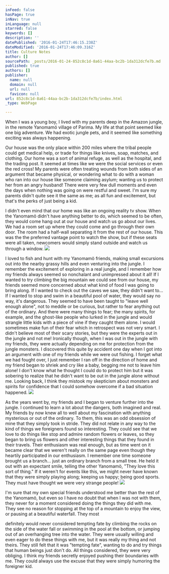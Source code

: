 ```yaml
---
inFeed: false
hasPage: true
inNav: true
inLanguage: null
starred: false
keywords: []
description: ''
datePublished: '2016-01-24T17:46:15.238Z'
dateModified: '2016-01-24T17:46:09.316Z'
title: Culture Notes
author: []
sourcePath: _posts/2016-01-24-852c8c1d-8a61-44aa-bc2b-1da312dcfe7b.md
published: true
authors: []
publisher:
  name: null
  domain: null
  url: null
  favicon: null
url: 852c8c1d-8a61-44aa-bc2b-1da312dcfe7b/index.html
_type: WebPage

---
```

When I was a young boy, I lived with my parents deep in the Amazon jungle, in the remote Yanomamö village of Parima.  My life at that point seemed like one big adventure. We had exotic jungle pets, and it seemed like something exciting was always happening. 

Our house was the only place within 200 miles where the tribal people could get medical help, or trade for things like knives, soap, matches, and clothing. Our home was a sort of animal refuge, as well as the hospital, and the trading post. It seemed at times like we were the social services or even the red cross! My parents were often treating wounds from both sides of an argument that became physical, or wondering what to do with a woman who ran into our house like someone claiming asylum; wanting us to protect her from an angry husband!  There were very few dull moments and even the days when nothing was going on were restful and sweet. I'm sure my parents didn't quite see it the same as me; as all fun and excitement, but that's the perks of just being a kid. 

I didn't even mind that our home was like an ongoing reality tv show. When the Yanomamö didn't have anything better to do, which seemed to be often, they would come hang out at our house and watch us go about our lives. We had a room set up where they could come and go through their own door. The room had a half-wall separating it from the rest of our house. This was the the preferred vantage point to watch the show, but if these seats were all taken, newcomers would simply stand outside and watch us through a window. ![](https://the-grid-user-content.s3-us-west-2.amazonaws.com/bd60ce0f-8ebf-40d5-9631-9412764dbcc9.jpg)

I loved to fish and hunt with my Yanomamö friends, making small excursions out into the nearby grassy hills and even venturing into the jungle. I remember the excitement of exploring in a real jungle, and I remember how my friends always seemed so nonchalant and unimpressed about it all! If I wanted to try climbing the big mountain we could see from our house, my friends seemed more concerned about what kind of food I was going to bring along. If I wanted to check out the caves we saw, they didn't want to... If I wanted to stop and swim in a beautiful pool of water, they would say no way, it's dangerous.  They seemed to have been taught to "leave well enough alone", not to meddle or be curious, but rather to fear anything out of the ordinary.  And there were many things to fear;  the many spirits, for example, and the ghost-like people who lurked in the jungle and would strangle little kids with a piece of vine if they caught them alone.  I would sometimes make fun of their fear which in retrospect was not very smart. I didn't believe most of their scary stories, but they were the experts out in the jungle and not me!  Ironically though, when I was out in the jungle with my friends, they were actually depending on me for protection from the jungle monsters. I discovered this quite by accident one day when I got into an argument with one of my friends while we were out fishing. I forget what we had fought over, I just remember I ran off in the direction of home and my friend began to shriek and cry like a baby, begging me not to leave him alone! I don't know what he thought I could do to protect him but it was sobering to realize that he didn't want to be out in the jungle alone without me. Looking back, I think they mistook my skepticism about monsters and spirits for confidence that I could somehow overcome if a bad situation happened. ![](https://the-grid-user-content.s3-us-west-2.amazonaws.com/984c6751-c08d-4ff7-bfd9-83ce7d328d51.jpg)

As the years went by, my friends and I began to venture further into the jungle. I continued to learn a lot about the dangers, both imagined and real. My friends by now knew all to well about my fascination with anything mysterious or out of the ordinary.  To them, this was an odd obsession of mine that they simply took in stride. They did not relate in any way to the kind of things we foreigners found so interesting. They could see that we love to do things like stop and admire random flowers or leaves, so they began to bring us flowers and other interesting things that they found in their travels. Their enthusiasm was real enough, but as time went on it became clear that we weren't really on the same page even though they heartily participated in our enthusiasm.  I remember one time someone brought us a branch... just an ordinary branch from a small tree. He held it out with an expectant smile, telling the other Yanomamö, "They love this sort of thing."  If it weren't for events like this, we might never have known that they were simply playing along; keeping us happy; being good sports.    They must have thought we were very strange people! ![](https://the-grid-user-content.s3-us-west-2.amazonaws.com/ad9d7fbd-990a-45b7-bb9d-93ad0e26641c.jpg)

I'm sure that my own special friends understood me better than the rest of the Yanomamö, but even so I have no doubt that when I was not with them, they never for a moment considered doing the things they did with me. They see no reason for stopping at the top of a mountain to enjoy the view, or pausing at a beautiful waterfall. They most 

definitely would never considered tempting fate by climbing the rocks on the side of the water fall or swimming in the pool at the bottom, or jumping out of an overhanging tree into the water.  They were usually willing and even eager to do these things with me, but it was really my thing and not theirs. They still felt that it was "tempting fate", wanting to do and try things that human beings just don't do.  All things considered, they were very obliging. I think my friends secretly enjoyed pushing their boundaries with me. They could always use the excuse that they were simply humoring the foreigner kid.